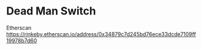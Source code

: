 # Dead Man Switch

Etherscan
https://rinkeby.etherscan.io/address/0x34879c7d245bd76ece33dcde7109ff19978b7d60
```
